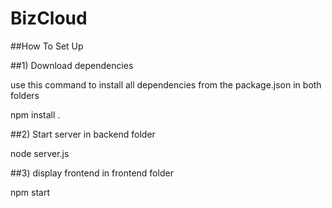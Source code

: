 # BizCloud

##How To Set Up

##1) Download dependencies

use this command to install all dependencies from the package.json in both folders

npm install .

##2) Start server in backend folder

node server.js

##3) display frontend in frontend folder

npm start